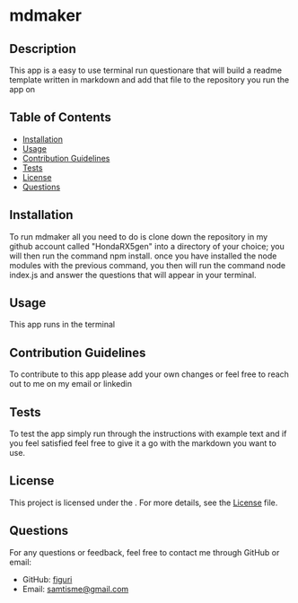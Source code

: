 
  # mdmaker
  
  
  ## Description
  This app is a easy to use terminal run questionare that will build a readme template written in markdown and add that file to the repository you run the app on 
  
  ## Table of Contents
  - [Installation](#installation)
  - [Usage](#usage)
  - [Contribution Guidelines](#contribution)
  - [Tests](#tests)
  - [License](#license)
  - [Questions](#questions)
  
  ## Installation
  To run mdmaker all you need to do is clone down the repository in my github account called "HondaRX5gen" into a directory of your choice; you will then run the command npm install. once you have installed the node modules with the previous command, you then will run the command node index.js and answer the questions that will appear in your terminal.
  
  ## Usage
  This app runs in the terminal
  
  ## Contribution Guidelines
  To contribute to this app please add your own changes or feel free to reach out to me on my email or linkedin
  
  ## Tests
  To test the app simply run through the instructions with example text and if you feel satisfied feel free to give it a go with the markdown you want to use.
  
  ## License
  This project is licensed under the .
  For more details, see the [License](LICENSE) file.
  
  ## Questions
  For any questions or feedback, feel free to contact me through GitHub or email:
  - GitHub: [figuri](https://github.com/figuri)
  - Email: [samtisme@gmail.com](mailto:samtisme@gmail.com)
  
